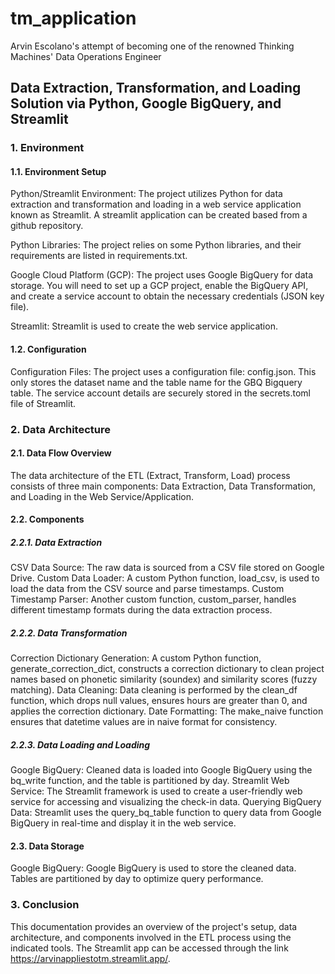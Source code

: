 # tm_application
Arvin Escolano's attempt of becoming one of the renowned Thinking Machines' Data Operations Engineer

## Data Extraction, Transformation, and Loading Solution via Python, Google BigQuery, and Streamlit

### 1. Environment

#### 1.1. Environment Setup
Python/Streamlit Environment: The project utilizes Python for data extraction and transformation and loading in a web service application known as Streamlit. A streamlit application can be created based from a github repository. 

Python Libraries: The project relies on some Python libraries, and their requirements are listed in requirements.txt. 

Google Cloud Platform (GCP): The project uses Google BigQuery for data storage. You will need to set up a GCP project, enable the BigQuery API, and create a service account to obtain the necessary credentials (JSON key file).

Streamlit: Streamlit is used to create the web service application.

#### 1.2. Configuration
Configuration Files: The project uses a configuration file: config.json. This only stores the dataset name and the table name for the GBQ Bigquery table. The service account details are securely stored in the secrets.toml file of Streamlit.

### 2. Data Architecture
   
#### 2.1. Data Flow Overview
The data architecture of the ETL (Extract, Transform, Load) process consists of three main components: Data Extraction, Data Transformation, and Loading in the Web Service/Application.

#### 2.2. Components

##### 2.2.1. Data Extraction
CSV Data Source: The raw data is sourced from a CSV file stored on Google Drive.
Custom Data Loader: A custom Python function, load_csv, is used to load the data from the CSV source and parse timestamps.
Custom Timestamp Parser: Another custom function, custom_parser, handles different timestamp formats during the data extraction process.

##### 2.2.2. Data Transformation
Correction Dictionary Generation: A custom Python function, generate_correction_dict, constructs a correction dictionary to clean project names based on phonetic similarity (soundex) and similarity scores (fuzzy matching).
Data Cleaning: Data cleaning is performed by the clean_df function, which drops null values, ensures hours are greater than 0, and applies the correction dictionary.
Date Formatting: The make_naive function ensures that datetime values are in naive format for consistency.

##### 2.2.3. Data Loading and Loading
Google BigQuery: Cleaned data is loaded into Google BigQuery using the bq_write function, and the table is partitioned by day.
Streamlit Web Service: The Streamlit framework is used to create a user-friendly web service for accessing and visualizing the check-in data.
Querying BigQuery Data: Streamlit uses the query_bq_table function to query data from Google BigQuery in real-time and display it in the web service.

#### 2.3. Data Storage
Google BigQuery: Google BigQuery is used to store the cleaned data. Tables are partitioned by day to optimize query performance.

### 3. Conclusion
This documentation provides an overview of the project's setup, data architecture, and components involved in the ETL process using the indicated tools. The Streamlit app can be accessed through the link https://arvinappliestotm.streamlit.app/.
